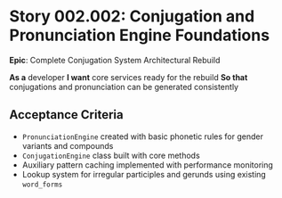 # Story 002.002: Conjugation and Pronunciation Engine Foundations

**Epic**: Complete Conjugation System Architectural Rebuild

**As a** developer
**I want** core services ready for the rebuild
**So that** conjugations and pronunciation can be generated consistently

## Acceptance Criteria
- `PronunciationEngine` created with basic phonetic rules for gender variants and compounds
- `ConjugationEngine` class built with core methods
- Auxiliary pattern caching implemented with performance monitoring
- Lookup system for irregular participles and gerunds using existing `word_forms`
